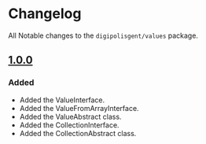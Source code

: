 # Changelog

All Notable changes to the `digipolisgent/values` package.

## [1.0.0]

### Added

- Added the ValueInterface.
- Added the ValueFromArrayInterface.
- Added the ValueAbstract class.
- Added the CollectionInterface.
- Added the CollectionAbstract class.

[1.0.0]: https://github.com/digipolisgent/php_package_dg-value/tree/1.0.0
[Unreleased]: https://github.com/digipolisgent/php_package_dg-value/compare/master...develop
